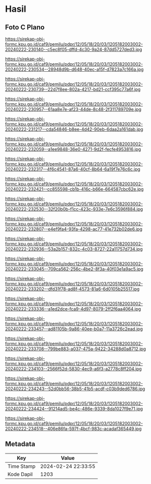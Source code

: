 # Hasil

## Foto C Plano

https://sirekap-obj-formc.kpu.go.id/caf9/pemilu/pdpr/12/05/18/20/03/1205182003002-20240222-230140--c5ec8f05-dffd-4c30-9a24-87dd5727ded3.jpg

https://sirekap-obj-formc.kpu.go.id/caf9/pemilu/pdpr/12/05/18/20/03/1205182003002-20240222-230534--28948d9b-d648-40ec-a15f-d7823a7c166a.jpg

https://sirekap-obj-formc.kpu.go.id/caf9/pemilu/pdpr/12/05/18/20/03/1205182003002-20240222-230739--22d7f8ee-802a-4217-bd21-ccf395c77a6f.jpg

https://sirekap-obj-formc.kpu.go.id/caf9/pemilu/pdpr/12/05/18/20/03/1205182003002-20240222-230957--61aa8e7e-af23-44de-8c48-2f311789709e.jpg

https://sirekap-obj-formc.kpu.go.id/caf9/pemilu/pdpr/12/05/18/20/03/1205182003002-20240222-231217--cda54846-b8ee-4d42-90eb-6daa2a161dab.jpg

https://sirekap-obj-formc.kpu.go.id/caf9/pemilu/pdpr/12/05/18/20/03/1205182003002-20240222-232059--a1ee9848-36e0-4271-9d2f-fecfe4953816.jpg

https://sirekap-obj-formc.kpu.go.id/caf9/pemilu/pdpr/12/05/18/20/03/1205182003002-20240222-232317--4f6c4541-87a6-40cf-8b64-6a19f7e76c6c.jpg

https://sirekap-obj-formc.kpu.go.id/caf9/pemilu/pdpr/12/05/18/20/03/1205182003002-20240222-232421--cc855598-cb1b-416c-b66e-664587cbc62e.jpg

https://sirekap-obj-formc.kpu.go.id/caf9/pemilu/pdpr/12/05/18/20/03/1205182003002-20240222-232530--32f20b0b-f1cc-423c-933e-7e6c3596f884.jpg

https://sirekap-obj-formc.kpu.go.id/caf9/pemilu/pdpr/12/05/18/20/03/1205182003002-20240222-232807--e4ef9fa4-93fa-4298-ac77-41e732b02de6.jpg

https://sirekap-obj-formc.kpu.go.id/caf9/pemilu/pdpr/12/05/18/20/03/1205182003002-20240222-232936--53a2b157-832c-4c03-8727-22a11757d734.jpg

https://sirekap-obj-formc.kpu.go.id/caf9/pemilu/pdpr/12/05/18/20/03/1205182003002-20240222-233045--709ca562-256c-4be2-8f3a-40f03e1a9ac5.jpg

https://sirekap-obj-formc.kpu.go.id/caf9/pemilu/pdpr/12/05/18/20/03/1205182003002-20240222-233202--dfd31f78-ad8f-4573-81a6-6d0105b25517.jpg

https://sirekap-obj-formc.kpu.go.id/caf9/pemilu/pdpr/12/05/18/20/03/1205182003002-20240222-233336--a1ed2dce-fca9-4d97-8079-2ff2f6aa4064.jpg

https://sirekap-obj-formc.kpu.go.id/caf9/pemilu/pdpr/12/05/18/20/03/1205182003002-20240222-233457--ad81105b-9a86-40ee-b0a7-11a3726c2ead.jpg

https://sirekap-obj-formc.kpu.go.id/caf9/pemilu/pdpr/12/05/18/20/03/1205182003002-20240222-233708--799be883-a037-475a-9422-34288d0a8712.jpg

https://sirekap-obj-formc.kpu.go.id/caf9/pemilu/pdpr/12/05/18/20/03/1205182003002-20240222-234103--2566f52d-5830-4ec9-a6f3-a2778c8ff204.jpg

https://sirekap-obj-formc.kpu.go.id/caf9/pemilu/pdpr/12/05/18/20/03/1205182003002-20240222-234243--52d0bb56-38b5-41b5-acdf-c03b9ded6786.jpg

https://sirekap-obj-formc.kpu.go.id/caf9/pemilu/pdpr/12/05/18/20/03/1205182003002-20240222-234424--91214ad5-be4c-486e-9339-8da1027f9e71.jpg

https://sirekap-obj-formc.kpu.go.id/caf9/pemilu/pdpr/12/05/18/20/03/1205182003002-20240222-234518--406e86fa-597f-4bcf-983c-acadaf365449.jpg


## Metadata

| Key        | Value               |
| ---------- | ------------------- |
| Time Stamp | 2024-02-24 22:33:55 |
| Kode Dapil | 1203                |



